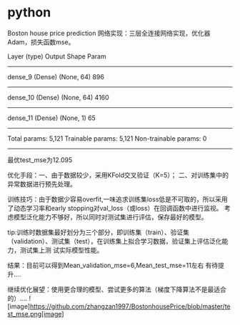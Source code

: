 # python
Boston house price prediction
网络实现：三层全连接网络实现，优化器Adam，损失函数mse。

Layer (type)               Output Shape               Param
_________________________________________________________________
dense_9 (Dense)              (None, 64)                896       
_________________________________________________________________
dense_10 (Dense)             (None, 64)                4160      
_________________________________________________________________
dense_11 (Dense)             (None, 1)                 65        
_________________________________________________________________
Total params: 5,121
Trainable params: 5,121
Non-trainable params: 0
_________________________________________________________________
最优test_mse为12.095

优化手段：一、由于数据较少，采用KFold交叉验证（K=5）；
         二、对训练集中的异常数据进行预先处理。
         
训练技巧：由于数据少容易overfit,一味追求训练集loss低是不可取的，所以采用了动态学习率和early stopping对val_loss（或loss）在回调函数中进行监视。
         考虑模型泛化能力不够好，所以同时对测试集进行评估，保存最好的模型。
         
tip:训练时数据集最好划分为三个部分，即训练集（train）、验证集（validation）、测试集（test），在训练集上拟合学习数据，验证集上评估泛化能力，测试集上测     试实际模型性能。

结果：目前可以得到Mean_validation_mse=6,Mean_test_mse=11左右   有待提升....

继续优化展望：使用更合理的模型、尝试更多的算法（梯度下降算法不是最适合的）....
![image]https://github.com/zhangzan1997/BostonhousePrice/blob/master/test_mse.png[image]


